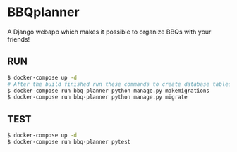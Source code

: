 # BBQplanner
A Django webapp which makes it possible to organize BBQs with your friends!

## RUN
```sh
$ docker-compose up -d
# After the build finished run these commands to create database tables for your models
$ docker-compose run bbq-planner python manage.py makemigrations
$ docker-compose run bbq-planner python manage.py migrate
```

## TEST
```sh
$ docker-compose up -d
$ docker-compose run bbq-planner pytest
```